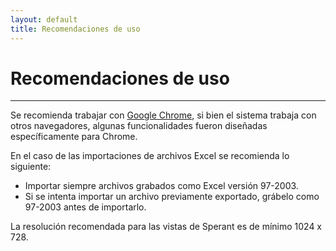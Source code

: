 ```yaml
---
layout: default
title: Recomendaciones de uso
---
```


# Recomendaciones de uso
---------------------------------------
Se recomienda trabajar con <a href="https://www.google.com/intl/en/chrome/browser/" target="new">Google Chrome</a>, si bien el sistema trabaja con otros navegadores, algunas funcionalidades fueron diseñadas específicamente para Chrome.

En el caso de las importaciones de archivos Excel se recomienda lo siguiente:
  - Importar siempre archivos grabados como Excel versión 97-2003.
  - Si se intenta importar un archivo previamente exportado, grábelo como 97-2003 antes de importarlo.
  
La resolución recomendada para las vistas de Sperant es de mínimo 1024 x 728.